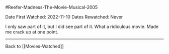 #Reefer-Madness-The-Movie-Musical-2005

Date First Watched:  2022-11-10
Dates Rewatched:  Never

I only saw part of it, but I did see part of it.  What a ridiculous movie.  Made me crack up at one point.

---
Back to [[Movies-Watched]]
